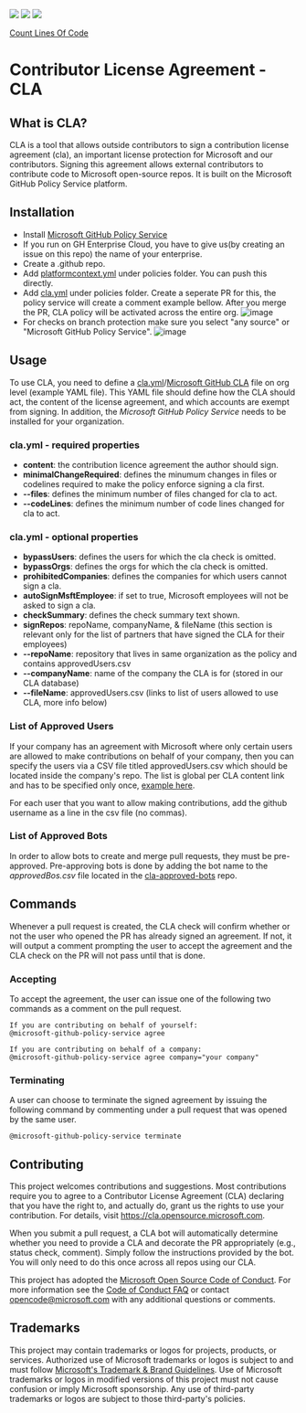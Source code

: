 <p align="left">
  <img src="https://github.com/microsoft/contributorlicenseagreement/actions/workflows/build_net_core.yml/badge.svg?branch=main&event=push"></a>
  <img src="https://github.com/microsoft/contributorlicenseagreement/actions/workflows/publish_all.yml/badge.svg?branch=main&event=push"></a>
  <img src="https://github.com/microsoft/contributorlicenseagreement/blob/coverage/docs/images/linecoverage.svg"></a>
</p>

 [Count Lines Of Code](https://github.com/microsoft/ContributorLicenseAgreement/blob/cloc/docs/cloc/cloc.txt)

# Contributor License Agreement - CLA 

## What is CLA?

CLA is a tool that allows outside contributors to sign a contribution license agreement (cla), an important license protection for Microsoft and our contributors. Signing this agreement allows external contributors to contribute code to Microsoft open-source repos. It is built on the Microsoft GitHub Policy Service platform.

## Installation

- Install [Microsoft GitHub Policy Service](https://github.com/apps/microsoft-github-policy-service)
- If you run on GH Enterprise Cloud, you have to give us(by creating an issue on this repo) the name of your enterprise.
- Create a .github repo.
- Add [platformcontext.yml](https://github.com/microsoft/.github/blob/main/policies/platformcontext.yml) under policies folder. You can push this directly.
- Add [cla.yml](https://github.com/microsoft/.github/blob/main/policies/cla.yml) under policies folder. Create a seperate PR for this, the policy service will create a comment example bellow. After you merge the PR, CLA policy will be activated across the entire org.
![image](https://user-images.githubusercontent.com/19934057/197821627-3933c109-bbba-4714-b16c-8b457ad2084d.png)
- For checks on branch protection make sure you select "any source" or "Microsoft GitHub Policy Service".
![image](https://user-images.githubusercontent.com/19934057/198332238-66781732-8b4c-4b04-8f05-e7571caec999.png)


## Usage

To use CLA, you need to define a [cla.yml](src/ContributorLicenseAgreement.Core.Tests/Data/cla.yml)/[Microsoft GitHub CLA](https://github.com/microsoft/.github/blob/main/policies/cla.yml) file on org level (example YAML file). This YAML file should define how the CLA should act, the content of the license agreement, and which accounts are exempt from signing.
In addition, the *Microsoft GitHub Policy Service* needs to be installed for your organization.

### cla.yml - required properties
- **content**: the contribution licence agreement the author should sign.
- **minimalChangeRequired**: defines the minumum changes in files or codelines required to make the policy enforce signing a cla first.
- **--files**: defines the minimum number of files changed for cla to act.
- **--codeLines**: defines the minimum number of code lines changed for cla to act.

### cla.yml - optional properties
- **bypassUsers**: defines the users for which the cla check is omitted.
- **bypassOrgs**: defines the orgs for which the cla check is omitted.
- **prohibitedCompanies**: defines the companies for which users cannot sign a cla.
- **autoSignMsftEmployee**: if set to true, Microsoft employees will not be asked to sign a cla.
- **checkSummary**: defines the check summary text shown.
- **signRepos**:	repoName, companyName, & fileName (this section is relevant only for the list of partners that have signed the CLA for their employees)
- **--repoName**:	repository that lives in same organization as the policy and contains approvedUsers.csv
- **--companyName**:	name of the company the CLA is for (stored in our CLA database)
- **--fileName**: approvedUsers.csv	(links to list of users allowed to use CLA, more info below)

### List of Approved Users
If your company has an agreement with Microsoft where only certain users are allowed to make contributions on behalf of your company, then you can specify the users via a CSV file titled approvedUsers.csv which should be located inside the company's repo. The list is global per CLA content link and has to be specified only once, [example here](https://github.com/microsoft/.github/blob/main/policies/cla.yml).

For each user that you want to allow making contributions, add the github username as a line in the csv file (no commas).

### List of Approved Bots
In order to allow bots to create and merge pull requests, they must be pre-approved. Pre-approving bots is done by adding the bot name to the *approvedBos.csv* file located in the [cla-approved-bots](https://github.com/microsoft/cla-approved-bots) repo.


## Commands

Whenever a pull request is created, the CLA check will confirm whether or not the user who opened the PR has 
already signed an agreement. If not, it will output a comment prompting the user to accept the agreement and the CLA check on the PR will not pass until that is done.

### Accepting

To accept the agreement, the user can issue one of the following two commands as a comment on the pull request.

```
If you are contributing on behalf of yourself:
@microsoft-github-policy-service agree

If you are contributing on behalf of a company:
@microsoft-github-policy-service agree company="your company"
```

### Terminating

A user can choose to terminate the signed agreement by issuing the following command by commenting under a pull
request that was opened by the same user.

```
@microsoft-github-policy-service terminate
```

## Contributing

This project welcomes contributions and suggestions.  Most contributions require you to agree to a
Contributor License Agreement (CLA) declaring that you have the right to, and actually do, grant us
the rights to use your contribution. For details, visit https://cla.opensource.microsoft.com.

When you submit a pull request, a CLA bot will automatically determine whether you need to provide
a CLA and decorate the PR appropriately (e.g., status check, comment). Simply follow the instructions
provided by the bot. You will only need to do this once across all repos using our CLA.

This project has adopted the [Microsoft Open Source Code of Conduct](https://opensource.microsoft.com/codeofconduct/).
For more information see the [Code of Conduct FAQ](https://opensource.microsoft.com/codeofconduct/faq/) or
contact [opencode@microsoft.com](mailto:opencode@microsoft.com) with any additional questions or comments.

## Trademarks

This project may contain trademarks or logos for projects, products, or services. Authorized use of Microsoft 
trademarks or logos is subject to and must follow 
[Microsoft's Trademark & Brand Guidelines](https://www.microsoft.com/en-us/legal/intellectualproperty/trademarks/usage/general).
Use of Microsoft trademarks or logos in modified versions of this project must not cause confusion or imply Microsoft sponsorship.
Any use of third-party trademarks or logos are subject to those third-party's policies.
